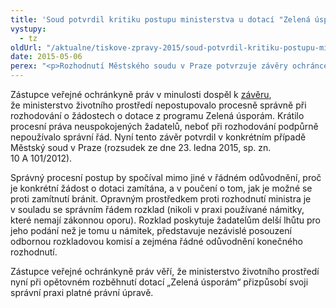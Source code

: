 ```yaml
---
title: 'Soud potvrdil kritiku postupu ministerstva u dotací "Zelená úsporám"'
vystupy:
  - tz
oldUrl: "/aktualne/tiskove-zpravy-2015/soud-potvrdil-kritiku-postupu-ministerstva-u-dotaci-zelena-usporam"
date: 2015-05-06
perex: "<p>Rozhodnutí Městského soudu v Praze potvrzuje závěry ochránce o nesprávném postupu ministerstva životního prostředí při zamítání žádostí o dotace „Zelená úsporám“.</p>"
---
```


<!-- imported from the old website -->

<p>Zástupce veřejné ochránkyně práv v minulosti dospěl k <a href="/tiskove-zpravy/tiskove-zpravy-2013/ministerstvo-zivotniho-prostredi-postupovalo-pri-zamitani-dotaci-z-programu-zelena-uspor">závěru</a>, že ministerstvo životního prostředí nepostupovalo procesně správně při rozhodování o žádostech o dotace z programu Zelená úsporám. Krátilo procesní práva neuspokojených žadatelů, neboť při rozhodování podpůrně nepoužívalo správní řád. Nyní tento závěr potvrdil v konkrétním případě Městský soud v Praze (rozsudek ze dne 23. ledna 2015, sp. zn. 10 A 101/2012).</p><p>Správný procesní postup by spočíval mimo jiné v řádném odůvodnění, proč je konkrétní žádost o dotaci zamítána, a v poučení o tom, jak je možné se proti zamítnutí bránit. Opravným prostředkem proti rozhodnutí ministra je v souladu se správním řádem rozklad (nikoli v praxi používané námitky, které nemají zákonnou oporu). Rozklad poskytuje žadatelům delší lhůtu pro jeho podání než je tomu u námitek, představuje nezávislé posouzení odbornou rozkladovou komisí a zejména řádné odůvodnění konečného rozhodnutí.</p><p>Zástupce veřejné ochránkyně práv věří, že ministerstvo životního prostředí nyní při opětovném rozběhnutí dotací „Zelená úsporám“ přizpůsobí svoji správní praxi platné právní úpravě<a name="_GoBack"></a>.</p>
